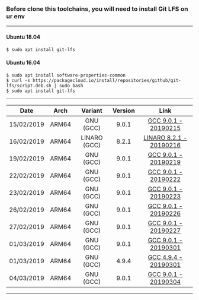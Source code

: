 ### Before clone this toolchains, you will need to install Git LFS on ur env
---------------------------
#### Ubuntu 18.04
```
$ sudo apt install git-lfs
```
#### Ubuntu 16.04
```
$ sudo apt install software-properties-common
$ curl -s https://packagecloud.io/install/repositories/github/git-lfs/script.deb.sh | sudo bash 
$ sudo apt install git-lfs
```
---------------------------
| Date | Arch | Variant | Version | Link |
| :-: | :-: | :-: | :-: | :-: |
| 15/02/2019 | ARM64 | GNU (GCC) | 9.0.1 | [GCC 9.0.1 - 20190215](https://github.com/najahiiii/aarch64-linux-gnu/tree/gcc9-20190215) |
| 16/02/2019 | ARM64 | LINARO (GCC) | 8.2.1 | [LINARO 8.2.1 - 20190216](https://github.com/najahiiii/aarch64-linux-gnu/tree/linaro8-20190216) |
| 19/02/2019 | ARM64 | GNU (GCC) | 9.0.1 | [GCC 9.0.1 - 20190219](https://github.com/najahiiii/aarch64-linux-gnu/tree/gcc9-20190219) |
| 22/02/2019 | ARM64 | GNU (GCC) | 9.0.1 | [GCC 9.0.1 - 20190222](https://github.com/najahiiii/aarch64-linux-gnu/tree/gcc9-20190222) | 
| 23/02/2019 | ARM64 | GNU (GCC) | 9.0.1 | [GCC 9.0.1 - 20190223](https://github.com/najahiiii/aarch64-linux-gnu/tree/gcc9-20190223) |
| 26/02/2019 | ARM64 | GNU (GCC) | 9.0.1 | [GCC 9.0.1 - 20190226](https://github.com/najahiiii/aarch64-linux-gnu/tree/gcc9-20190226) |
| 27/02/2019 | ARM64 | GNU (GCC) | 9.0.1 | [GCC 9.0.1 - 20190227](https://github.com/najahiiii/aarch64-linux-gnu/tree/gcc9-20190227) | 
| 01/03/2019 | ARM64 | GNU (GCC) | 9.0.1 | [GCC 9.0.1 - 20190301](https://github.com/najahiiii/aarch64-linux-gnu/tree/gcc9-20190301) | 
| 01/03/2019 | ARM64 | GNU (GCC) | 4.9.4 | [GCC 4.9.4 - 20190301](https://github.com/najahiiii/aarch64-linux-gnu/tree/gcc4.9.4-20190301) | 
| 04/03/2019 | ARM64 | GNU (GCC) | 9.0.1 | [GCC 9.0.1 - 20190304](https://github.com/najahiiii/aarch64-linux-gnu/tree/gcc9-20190304) | 
--------------------------- 

